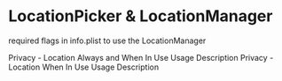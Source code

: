 # LocationPicker & LocationManager


required flags in info.plist to use the LocationManager

Privacy - Location Always and When In Use Usage Description
Privacy - Location When In Use Usage Description

